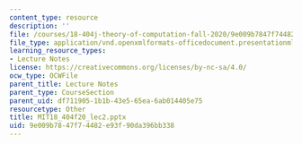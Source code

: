 ```yaml
---
content_type: resource
description: ''
file: /courses/18-404j-theory-of-computation-fall-2020/9e009b7847f74482e93f90da396bb338_MIT18_404f20_lec2.pptx
file_type: application/vnd.openxmlformats-officedocument.presentationml.presentation
learning_resource_types:
- Lecture Notes
license: https://creativecommons.org/licenses/by-nc-sa/4.0/
ocw_type: OCWFile
parent_title: Lecture Notes
parent_type: CourseSection
parent_uid: df711905-1b1b-43e5-65ea-6ab014405e75
resourcetype: Other
title: MIT18_404f20_lec2.pptx
uid: 9e009b78-47f7-4482-e93f-90da396bb338
---
```

